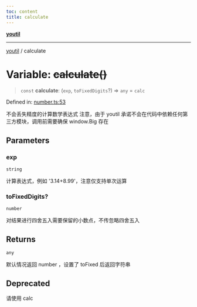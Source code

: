 ```yaml
---
toc: content
title: calculate
---
```

[**youtil**](../README.md)

***

[youtil](../globals.md) / calculate

# Variable: ~~calculate()~~

> `const` **calculate**: (`exp`, `toFixedDigits`?) => `any` = `calc`

Defined in: [number.ts:53](https://github.com/sxei/youtil/blob/af6f491cb17306b7a3da8a0d38d7e2a76b38fa40/src/number.ts#L53)

不会丢失精度的计算数学表达式
注意，由于 youtil 承诺不会在代码中依赖任何第三方模块，调用前需要确保 window.Big 存在

## Parameters

### exp

`string`

计算表达式，例如 '3.14+8.99'，注意仅支持单次运算

### toFixedDigits?

`number`

对结果进行四舍五入需要保留的小数点，不传忽略四舍五入

## Returns

`any`

默认情况返回 number ，设置了 toFixed 后返回字符串

## Deprecated

请使用 calc
